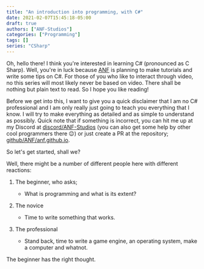 ```yaml
---
title: "An introduction into programming, with C#"
date: 2021-02-07T15:45:18-05:00
draft: true
authors: ["ANF-Studios"]
categories: ["Programming"]
tags: []
series: "CSharp"
---
```


Oh, hello there!
I think you're interested in learning C# (pronounced as C Sharp). Well, you're in luck because [ANF](https://github.com/ANF) is planning to make tutorials and write some tips on C#. For those of you who like to interact through video, no this series will most likely never be based on video. There shall be nothing but plain text to read. So I hope you like reading!

Before we get into this, I want to give you a quick disclaimer that I am no C# professional and I am only really just going to teach you everything that I know. I will try to make everything as detailed and as simple to understand as possibly. Quick note that if something is incorrect, you can hit me up at my Discord at [discord/ANF-Studios](https://discord.gg/fKWpK7A) (you can also get some help by other cool programmers there :wink:) or just create a PR at the repository; [github/ANF/anf.github.io](https://github.com/ANF/anf.github.io/pulls).

So let's get started, shall we?

Well, there might be a number of different people here with different reactions:

1. The beginner, who asks;
    - What is programming and what is its extent?

2. The novice
    - Time to write something that works.

3. The professional
    - Stand back, time to write a game engine, an operating system, make a computer and whatnot.

The beginner has the right thought.

